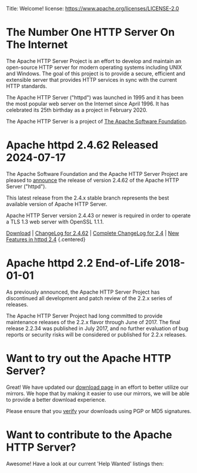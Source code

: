 Title: Welcome!
license: https://www.apache.org/licenses/LICENSE-2.0

# The Number One HTTP Server On The Internet
The Apache HTTP Server Project is an effort to develop and maintain an
open-source HTTP server for modern operating systems including UNIX and
Windows. The goal of this project is to provide a secure, efficient and
extensible server that provides HTTP services in sync with the current HTTP
standards.

The Apache HTTP Server ("httpd") was launched in 1995 and it has been the most popular web server on the Internet since
April 1996. It has celebrated its 25th birthday as a project in February 2020.

The Apache HTTP Server is a project of [The Apache Software
Foundation](https://www.apache.org/).

# Apache httpd 2.4.62 Released <span>2024-07-17</span>
The Apache Software Foundation and the Apache HTTP Server Project are
pleased to
[announce](https://downloads.apache.org/httpd/Announcement2.4.html) the
release of version 2.4.62 of the Apache HTTP Server ("httpd").

This latest release from the 2.4.x stable branch represents the best available
version of Apache HTTP Server.

[//]: # (The <span> below is a hack used to please 'announce.sh' and avoid unexpected changes)
Apache HTTP Server version 2.<span>4</span>.43 or newer is required in order to operate a TLS 1.3 web server with OpenSSL 1.1.1.

[Download](download.cgi#apache24) | [ChangeLog for
2.4.62](https://downloads.apache.org/httpd/CHANGES_2.4.62) | [Complete ChangeLog for
2.4](https://downloads.apache.org/httpd/CHANGES_2.4) | [New Features in httpd
2.4](docs/trunk/new_features_2_4.html)  {.centered}

# Apache httpd 2.2 End-of-Life <span>2018-01-01</span>
As previously announced, the Apache HTTP Server Project has discontinued
all development and patch review of the 2.2.x series of releases.

The Apache HTTP Server Project had long committed to provide maintenance
releases of the 2.2.x flavor through June of 2017. The final release 2.2.34
was published in July 2017, and no further evaluation of bug reports or
security risks will be considered or published for 2.2.x releases.

# Want to try out the Apache HTTP Server? 
Great! We have updated our [download page](/download.cgi) in an effort to
better utilize our mirrors. We hope that by making it easier to use our mirrors, we will be able to provide a better download experience.

Please ensure that you [verify](/download.cgi#verify) your downloads using
PGP or MD5 signatures.

# Want to contribute to the Apache HTTP Server?
Awesome! Have a look at our current 'Help Wanted' listings then:

<div style="width: 100%; margin-left: 0px; margin-right: 0px;" type="helpwanted" project="httpd"  description="the Apache HTTP Server Project"></div>
<script src="https://helpwanted.apache.org/widget.js" type="text/javascript"></script>
